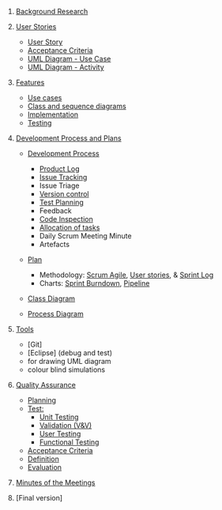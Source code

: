1. [Background Research](./CO886_G6_Documentation/Background-Research)  

2. [User Stories](./CO886_G6_Documentation/User-Stories)  
   * [User Story](./CO886_G6_Documentation/User-Stories) 
   * [Acceptance Criteria](./CO886_G6_Documentation/User-Stories) 
   * [UML Diagram - Use Case](./CO886_G6_Documentation/User-Stories) 
   * [UML Diagram - Activity](./CO886_G6_Documentation/User-Stories) 

3. [Features](./CO886_G6_Documentation/Features)
   * [Use cases](./CO886_G6_Documentation/Features)
   * [Class and sequence diagrams](./CO886_G6_Documentation/Features)
   * [Implementation](./CO886_G6_Documentation/Features)
   * [Testing](./CO886_G6_Documentation/Features)

4. [Development Process and Plans](./CO886_G6_Documentation/Development-Process-and-Plans)  
   * [Development Process](./CO886_G6_Documentation/Development-Process-and-Plans)
     * [Product Log](https://git.cs.kent.ac.uk/co886/g6/issues) 
     * [Issue Tracking](https://git.cs.kent.ac.uk/co886/g6/issues)
     * Issue Triage
     * [Version control](https://git.cs.kent.ac.uk/co886/g6/network/master)
     * [Test Planning](https://git.cs.kent.ac.uk/co886/g6/wikis/CO886_G6_Documentation/Quality-Assurance)
     * Feedback
     * [Code Inspection](https://git.cs.kent.ac.uk/co886/g6/wikis/CO886_G6_Documentation/Quality-Assurance)
     * [Allocation of tasks](https://git.cs.kent.ac.uk/co886/g6/graphs/master) 
     * Daily Scrum Meeting Minute
     * Artefacts

   * [Plan](./CO886_G6_Documentation/Development-Process-and-Plans)
     * Methodology: [Scrum Agile](./Development-Process-and-Plans/Scrum-Agile), [User stories](./User-Stories),  & [Sprint Log](https://git.cs.kent.ac.uk/co886/g6/milestones/3)  
     * Charts: [Sprint Burndown](https://git.cs.kent.ac.uk/co886/g6/milestones/3), [Pipeline](https://git.cs.kent.ac.uk/co886/g6/pipelines/charts) 

   * [Class Diagram](./CO886_G6_Documentation/Development-Process-and-Plans)
   * [Process Diagram](./CO886_G6_Documentation/Development-Process-and-Plans)

5. [Tools](./CO886_G6_Documentation/Tools)
   * [Git]
   * [Eclipse] (debug and test)
   * for drawing UML diagram
   * colour blind simulations
   
6. [Quality Assurance](./CO886_G6_Documentation/Quality-Assurance)
   * [Planning](./CO886_G6_Documentation/Quality-Assurance)
   * [Test:](./CO886_G6_Documentation/Quality-Assurance)
      * [Unit Testing](./CO886_G6_Documentation/Quality-Assurance)   
      * [Validation (V&V)](./CO886_G6_Documentation/Quality-Assurance)  
      * [User Testing](./CO886_G6_Documentation/Quality-Assurance)
      * [Functional Testing](./CO886_G6_Documentation/Quality-Assurance)
   * [Acceptance Criteria](./CO886_G6_Documentation/User-Stories)  
   * [Definition](./CO886_G6_Documentation/Quality-Assurance)  
   * [Evaluation](./CO886_G6_Documentation/Quality-Assurance)   

6. [Minutes of the Meetings](./Minutes-of-the-Meetings)

7. [Final version]